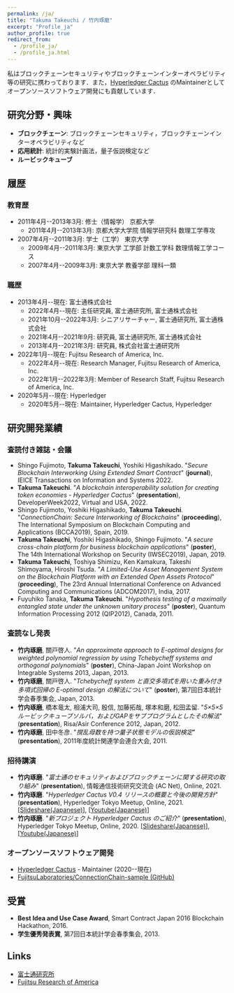 ```yaml
---
permalink: /ja/
title: "Takuma Takeuchi / 竹内琢磨"
excerpt: "Profile_ja"
author_profile: true
redirect_from:
  - /profile_ja/
  - /profile_ja.html
---
```


私はブロックチェーンセキュリティやブロックチェーンインターオペラビリティ等の研究に携わっております．また，[Hyperledger Cactus](https://www.hyperledger.org/use/cactus) のMaintainerとしてオープンソースソフトウェア開発にも貢献しています．

## 研究分野・興味

- **ブロックチェーン**: ブロックチェーンセキュリティ，ブロックチェーンインターオペラビリティなど
- **応用統計**: 統計的実験計画法，量子仮説検定など
- **ルービックキューブ**

## 履歴

### 教育歴

- 2011年4月--2013年3月: 修士（情報学） 京都大学
  - 2011年4月--2013年3月: 京都大学大学院 情報学研究科 数理工学専攻
- 2007年4月--2011年3月: 学士（工学） 東京大学
  - 2009年4月--2011年3月: 東京大学 工学部 計数工学科 数理情報工学コース
  - 2007年4月--2009年3月: 東京大学 教養学部 理科一類

### 職歴

- 2013年4月--現在: 富士通株式会社
  - 2022年4月--現在: 主任研究員, 富士通研究所, 富士通株式会社
  - 2021年10月--2022年3月: シニアリサーチャー, 富士通研究所, 富士通株式会社
  - 2021年4月--2021年9月: 研究員, 富士通研究所, 富士通株式会社
  - 2013年4月--2021年3月: 研究員, 株式会社富士通研究所
- 2022年1月--現在: Fujitsu Research of America, Inc.
  - 2022年4月--現在: Research Manager, Fujitsu Research of America, Inc.
  - 2022年1月--2022年3月: Member of Research Staff, Fujitsu Research of America, Inc.
- 2020年5月--現在: Hyperledger
  - 2020年5月--現在: Maintainer, Hyperledger Cactus, Hyperledger

## 研究開発業績

### 査読付き雑誌・会議

- Shingo Fujimoto, **Takuma Takeuchi**, Yoshiki Higashikado. "*Secure Blockchain Interworking Using Extended Smart Contract*" (**journal**), IEICE Transactions on Information and Systems 2022.
- **Takuma Takeuchi**. "*A blockchain interoperability solution for creating token economies - Hyperledger Cactus*" (**presentation**), DeveloperWeek2022, Virtual and USA, 2022.
- Shingo Fujimoto, Yoshiki Higashikado, **Takuma Takeuchi**. "*ConnectionChain: Secure Interworking of Blockchains*" (**proceeding**), The International Symposium on Blockchain Computing and Applications (BCCA2019), Spain, 2019.
- **Takuma Takeuchi**, Yoshiki Higashikado, Shingo Fujimoto. "*A secure cross-chain platform for business blockchain applications*" (**poster**), The 14th International Workshop on Security (IWSEC2019), Japan, 2019.
- **Takuma Takeuchi**, Toshiya Shimizu, Ken Kamakura, Takeshi Shimoyama, Hiroshi Tsuda. "*A Limited-Use Asset Management System on the Blockchain Platform with an Extended Open Assets Protocol*" (**proceeding**), The 23rd Annual International Conference on Advanced Computing and Communications (ADCOM2017), India, 2017.
- Fuyuhiko Tanaka, **Takuma Takeuchi**. "*Hypothesis testing of a maximally entangled state under the unknown unitary process*" (**poster**), Quantum Information Processing 2012 (QIP2012), Canada, 2011.

### 査読なし発表

- **竹内琢磨**, 關戸啓人. "*An approximate approach to E-optimal designs for weighted polynomial regression by using Tchebycheff systems and orthogonal polynomials*" (**poster**), China-Japan Joint Workshop on Integrable Systems 2013, Japan, 2013.
- **竹内琢磨**, 關戸啓人. "*Tchebycheff system と直交多項式を用いた重み付き多項式回帰の E-optimal design の解法について*" (**poster**), 第7回日本統計学会春季集会, Japan, 2013.
- **竹内琢磨**, 橋本竜太, 相浦大司, 殷信, 加藤拓哉, 塚本和磨, 松田孟留. "*5×5×5ルービックキューブソルバ，およびGAPをサブプログラムとしたその解法*" (**presentation**), Risa/Asir Conference 2012, Japan, 2012.
- **竹内琢磨**, 田中冬彦. "*撹乱母数を持つ量子状態モデルの仮説検定*" (**presentation**), 2011年度統計関連学会連合大会, 2011.

### 招待講演

- **竹内琢磨**. "*富士通のセキュリティおよびブロックチェーンに関する研究の取り組み*" (**presentation**), 情報通信技術研究交流会 (AC Net), Online, 2021.
- **竹内琢磨**. "*Hyperledger Cactus V0.4 リリースの概要と今後の開発方針*" (**presentation**), Hyperledger Tokyo Meetup, Online, 2021. [[Slideshare(Japanese)](https://www.slideshare.net/Hyperledger_Tokyo/hyperledger-cactus-v04)], [[Youtube(Japanese)](https://www.youtube.com/watch?v=LKUdWoxz_lQ)]
- **竹内琢磨**. "*新プロジェクト Hyperledger Cactus のご紹介*" (**presentation**), Hyperledger Tokyo Meetup, Online, 2020. [[Slideshare(Japanese)](https://www.slideshare.net/Hyperledger_Tokyo/hyperledger-cactus)], [[Youtube(Japanese)](https://www.youtube.com/watch?v=UU_RVbiOFJs)]

### オープンソースソフトウェア開発

- [Hyperledger Cactus](https://www.hyperledger.org/use/cactus) - Maintainer (2020--現在)
- [FujitsuLaboratories/ConnectionChain-sample (GitHub)](https://github.com/FujitsuLaboratories/ConnectionChain-sample)

## 受賞

- **Best Idea and Use Case Award**, Smart Contract Japan 2016 Blockchain Hackathon, 2016.
- **学生優秀発表賞**, 第7回日本統計学会春季集会, 2013.

## Links
- [富士通研究所](https://www.fujitsu.com/jp/group/labs/)
- [Fujitsu Research of America](https://www.fujitsu.com/us/about/businesspolicy/tech/rd/)